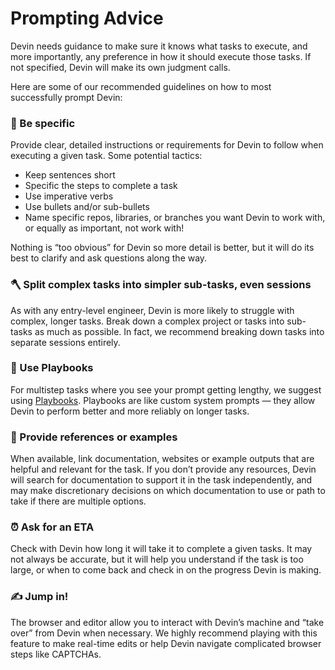 # Prompting Advice

Devin needs guidance to make sure it knows what tasks to execute, and more importantly, any preference in how it should execute those tasks. If not specified, Devin will make its own judgment calls. 

Here are some of our recommended guidelines on how to most successfully prompt Devin:

### 🎯 Be specific

Provide clear, detailed instructions or requirements for Devin to follow when executing a given task. Some potential tactics:

- Keep sentences short
- Specific the steps to complete a task
- Use imperative verbs
- Use bullets and/or sub-bullets
- Name specific repos, libraries, or branches you want Devin to work with, or equally as important, not work with!

Nothing is “too obvious” for Devin so more detail is better, but it will do its best to clarify and ask questions along the way.

### 🪓 Split complex tasks into simpler sub-tasks, even sessions

As with any entry-level engineer, Devin is more likely to struggle with complex, longer tasks. Break down a complex project or tasks into sub-tasks as much as possible. In fact, we recommend breaking down tasks into separate sessions entirely.

### 📔 Use Playbooks

For multistep tasks where you see your prompt getting lengthy, we suggest using [Playbooks](https://www.notion.so/Guide-to-Devin-Playbooks-0cf0ee2fe8734f8daf67e4508523bf14?pvs=21).  Playbooks are like custom system prompts — they allow Devin to perform better and more reliably on longer tasks.

### 🔖 Provide references or examples

When available, link documentation, websites or example outputs that are helpful and relevant for the task.  If you don’t provide any resources, Devin will search for documentation to support it in the task independently, and may make discretionary decisions on which documentation to use or path to take if there are multiple options.

### ⏰ Ask for an ETA

Check with Devin how long it will take it to complete a given tasks. It may not always be accurate, but it will help you understand if the task is too large, or when to come back and check in on the progress Devin is making.

### ✍️ Jump in!

The browser and editor allow you to interact with Devin’s machine and “take over” from Devin when necessary. We highly recommend playing with this feature to make real-time edits or help Devin navigate complicated browser steps like CAPTCHAs.
